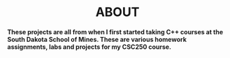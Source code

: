 <h1 style="text-align: center">ABOUT</h1>

#### These projects are all from when I first started taking C++ courses at the South Dakota School of Mines.  These are various homework assignments, labs and projects for my CSC250 course.
